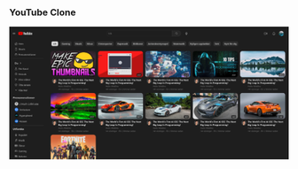 ### YouTube Clone
![Showcase Picture](https://github.com/Nulzn/YoutubeClone/blob/main/showcase.png?raw=true)
